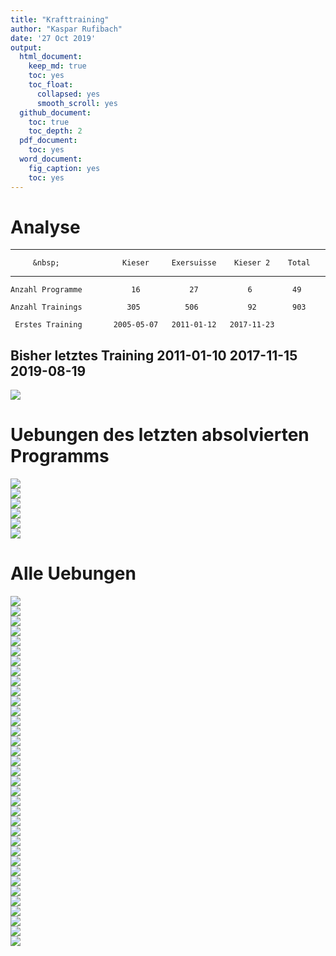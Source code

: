 ```yaml
---
title: "Krafttraining"
author: "Kaspar Rufibach"
date: '27 Oct 2019'
output:
  html_document:
    keep_md: true
    toc: yes
    toc_float:
      collapsed: yes
      smooth_scroll: yes
  github_document: 
    toc: true
    toc_depth: 2
  pdf_document:
    toc: yes
  word_document:
    fig_caption: yes
    toc: yes
---
```





# Analyse


------------------------------------------------------------------------
         &nbsp;              Kieser     Exersuisse    Kieser 2    Total 
------------------------- ------------ ------------ ------------ -------
    Anzahl Programme           16           27           6         49   

    Anzahl Trainings          305          506           92        903  

     Erstes Training       2005-05-07   2011-01-12   2017-11-23         

 Bisher letztes Training   2011-01-10   2017-11-15   2019-08-19         
------------------------------------------------------------------------


<img src="2_krafttraining_files/figure-html/unnamed-chunk-2-1.png" style="display: block; margin: auto;" />

# Uebungen des letzten absolvierten Programms

<img src="2_krafttraining_files/figure-html/unnamed-chunk-3-1.png" style="display: block; margin: auto;" /><img src="2_krafttraining_files/figure-html/unnamed-chunk-3-2.png" style="display: block; margin: auto;" /><img src="2_krafttraining_files/figure-html/unnamed-chunk-3-3.png" style="display: block; margin: auto;" /><img src="2_krafttraining_files/figure-html/unnamed-chunk-3-4.png" style="display: block; margin: auto;" /><img src="2_krafttraining_files/figure-html/unnamed-chunk-3-5.png" style="display: block; margin: auto;" /><img src="2_krafttraining_files/figure-html/unnamed-chunk-3-6.png" style="display: block; margin: auto;" />






# Alle Uebungen

<img src="2_krafttraining_files/figure-html/unnamed-chunk-4-1.png" style="display: block; margin: auto;" /><img src="2_krafttraining_files/figure-html/unnamed-chunk-4-2.png" style="display: block; margin: auto;" /><img src="2_krafttraining_files/figure-html/unnamed-chunk-4-3.png" style="display: block; margin: auto;" /><img src="2_krafttraining_files/figure-html/unnamed-chunk-4-4.png" style="display: block; margin: auto;" /><img src="2_krafttraining_files/figure-html/unnamed-chunk-4-5.png" style="display: block; margin: auto;" /><img src="2_krafttraining_files/figure-html/unnamed-chunk-4-6.png" style="display: block; margin: auto;" /><img src="2_krafttraining_files/figure-html/unnamed-chunk-4-7.png" style="display: block; margin: auto;" /><img src="2_krafttraining_files/figure-html/unnamed-chunk-4-8.png" style="display: block; margin: auto;" /><img src="2_krafttraining_files/figure-html/unnamed-chunk-4-9.png" style="display: block; margin: auto;" /><img src="2_krafttraining_files/figure-html/unnamed-chunk-4-10.png" style="display: block; margin: auto;" /><img src="2_krafttraining_files/figure-html/unnamed-chunk-4-11.png" style="display: block; margin: auto;" /><img src="2_krafttraining_files/figure-html/unnamed-chunk-4-12.png" style="display: block; margin: auto;" /><img src="2_krafttraining_files/figure-html/unnamed-chunk-4-13.png" style="display: block; margin: auto;" /><img src="2_krafttraining_files/figure-html/unnamed-chunk-4-14.png" style="display: block; margin: auto;" /><img src="2_krafttraining_files/figure-html/unnamed-chunk-4-15.png" style="display: block; margin: auto;" /><img src="2_krafttraining_files/figure-html/unnamed-chunk-4-16.png" style="display: block; margin: auto;" /><img src="2_krafttraining_files/figure-html/unnamed-chunk-4-17.png" style="display: block; margin: auto;" /><img src="2_krafttraining_files/figure-html/unnamed-chunk-4-18.png" style="display: block; margin: auto;" /><img src="2_krafttraining_files/figure-html/unnamed-chunk-4-19.png" style="display: block; margin: auto;" /><img src="2_krafttraining_files/figure-html/unnamed-chunk-4-20.png" style="display: block; margin: auto;" /><img src="2_krafttraining_files/figure-html/unnamed-chunk-4-21.png" style="display: block; margin: auto;" /><img src="2_krafttraining_files/figure-html/unnamed-chunk-4-22.png" style="display: block; margin: auto;" /><img src="2_krafttraining_files/figure-html/unnamed-chunk-4-23.png" style="display: block; margin: auto;" /><img src="2_krafttraining_files/figure-html/unnamed-chunk-4-24.png" style="display: block; margin: auto;" /><img src="2_krafttraining_files/figure-html/unnamed-chunk-4-25.png" style="display: block; margin: auto;" /><img src="2_krafttraining_files/figure-html/unnamed-chunk-4-26.png" style="display: block; margin: auto;" /><img src="2_krafttraining_files/figure-html/unnamed-chunk-4-27.png" style="display: block; margin: auto;" /><img src="2_krafttraining_files/figure-html/unnamed-chunk-4-28.png" style="display: block; margin: auto;" /><img src="2_krafttraining_files/figure-html/unnamed-chunk-4-29.png" style="display: block; margin: auto;" /><img src="2_krafttraining_files/figure-html/unnamed-chunk-4-30.png" style="display: block; margin: auto;" /><img src="2_krafttraining_files/figure-html/unnamed-chunk-4-31.png" style="display: block; margin: auto;" /><img src="2_krafttraining_files/figure-html/unnamed-chunk-4-32.png" style="display: block; margin: auto;" /><img src="2_krafttraining_files/figure-html/unnamed-chunk-4-33.png" style="display: block; margin: auto;" /><img src="2_krafttraining_files/figure-html/unnamed-chunk-4-34.png" style="display: block; margin: auto;" /><img src="2_krafttraining_files/figure-html/unnamed-chunk-4-35.png" style="display: block; margin: auto;" />






